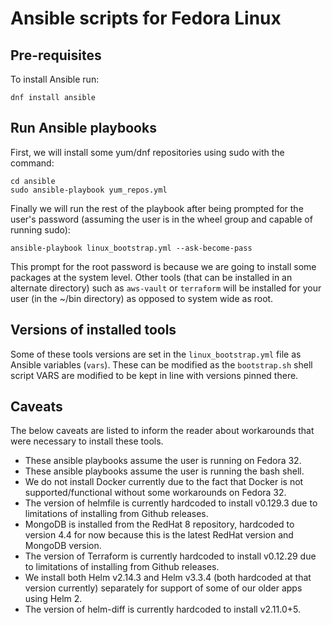 # Ansible scripts for Fedora Linux

## Pre-requisites

To install Ansible run:

```
dnf install ansible
```

## Run Ansible playbooks

First, we will install some yum/dnf repositories using sudo with the command:

```
cd ansible
sudo ansible-playbook yum_repos.yml
```

Finally we will run the rest of the playbook after being prompted for the user's password (assuming the user is in the
wheel group and capable of running sudo):

```
ansible-playbook linux_bootstrap.yml --ask-become-pass
```

This prompt for the root password is because we are going to install some packages at the system level. Other tools
(that can be installed in an alternate directory) such as `aws-vault` or `terraform` will be installed for your user (in
the ~/bin directory) as opposed to system wide as root.

## Versions of installed tools

Some of these tools versions are set in the `linux_bootstrap.yml` file as Ansible variables (`vars`). These can be
modified as the `bootstrap.sh` shell script VARS are modified to be kept in line with versions pinned there.

## Caveats

The below caveats are listed to inform the reader about workarounds that were necessary to install these tools.

* These ansible playbooks assume the user is running on Fedora 32.
* These ansible playbooks assume the user is running the bash shell.
* We do not install Docker currently due to the fact that Docker is not supported/functional without some
workarounds on Fedora 32.
* The version of helmfile is currently hardcoded to install v0.129.3 due to limitations of installing from Github releases.
* MongoDB is installed from the RedHat 8 repository, hardcoded to version 4.4 for now because this is the latest RedHat version and MongoDB version.
* The version of Terraform is currently hardcoded to install v0.12.29 due to limitations of installing from Github releases.
* We install both Helm v2.14.3 and Helm v3.3.4 (both hardcoded at that version currently) separately for support of some of our older apps using Helm 2.
* The version of helm-diff is currently hardcoded to install v2.11.0+5.
